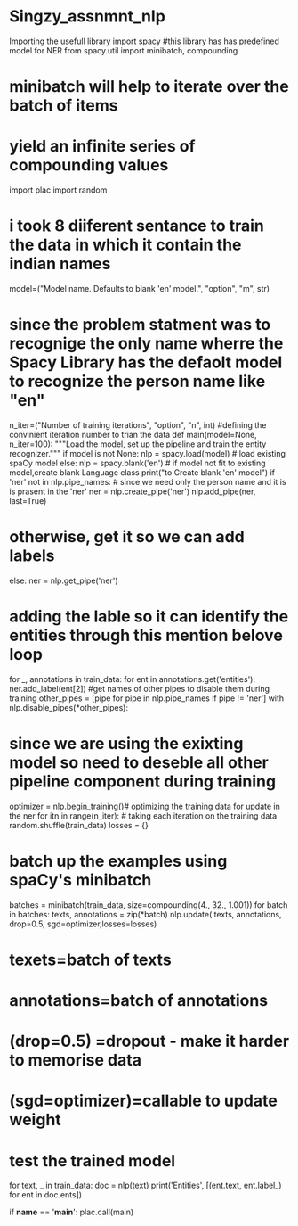 # Singzy_assnmnt_nlp
Importing the usefull library 
import spacy #this library has has predefined model for NER
from spacy.util import minibatch, compounding
# minibatch will help to iterate over the batch of items
# yield an infinite series of compounding values
import plac
import random
# i took 8 diiferent sentance to train the data in which it contain the indian names
model=("Model name. Defaults to blank 'en' model.", "option", "m", str)
# since the problem statment was to recognige the only name wherre the Spacy Library has the defaolt model to recognize the person name like "en"
n_iter=("Number of training iterations", "option", "n", int)
#defining the convinient iteration number to trian the data
def main(model=None, n_iter=100):
"""Load the model, set up the pipeline and train the entity recognizer."""
if model is not None:
nlp = spacy.load(model)  # load existing spaCy model
else:
nlp = spacy.blank('en')  # if model not fit to existing model,create blank Language class
print("to Create blank 'en' model")
if 'ner' not in nlp.pipe_names: # since we need only the person name and it is is prasent in the 'ner'
ner = nlp.create_pipe('ner')
nlp.add_pipe(ner, last=True)
# otherwise, get it so we can add labels
else:
ner = nlp.get_pipe('ner')
# adding the lable so it can identify the entities through this mention belove loop
for _, annotations in train_data:
for ent in annotations.get('entities'):
ner.add_label(ent[2])
#get names of other pipes to disable them during training
other_pipes = [pipe for pipe in nlp.pipe_names if pipe != 'ner']
with nlp.disable_pipes(*other_pipes): 
 # since we are using the exixting model so need to deseble all other pipeline component during training
 optimizer = nlp.begin_training()# optimizing the training data for update in the ner
 for itn in range(n_iter): # taking each iteration on the training data
 random.shuffle(train_data)
 losses = {}
 # batch up the examples using spaCy's minibatch
 batches = minibatch(train_data, size=compounding(4., 32., 1.001))
 for batch in batches:
 texts, annotations = zip(*batch)
 nlp.update( texts, annotations, drop=0.5, sgd=optimizer,losses=losses)
 # texets=batch of texts
 #  annotations=batch of annotations
 # (drop=0.5) =dropout - make it harder to memorise data
 # (sgd=optimizer)=callable to update weight

 # test the trained model
  for text, _ in train_data:
  doc = nlp(text)
  print('Entities', [(ent.text, ent.label_) for ent in doc.ents])
        
if __name__ == '__main__':
    plac.call(main)
